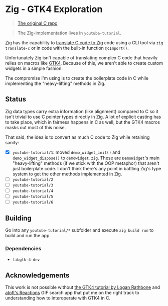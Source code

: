 # Zig - GTK4 Exploration

> [The original C repo](https://gitlab.com/LARathbone/gobject-fun)

> The Zig-implementation lives in `youtube-tutorial`.

[Zig](https://ziglang.org) has the capability to [translate C code to Zig](https://ziglang.org/documentation/master/#toc-C-Translation-CLI) code using a CLI tool via `zig translate-c` or in code with the built-in function `@cImport()`.

Unfortunately Zig isn't capable of translating complex C code that heavily relies on macros like [GTK4](https://gtk.org). Because of this, we aren't able to create custom widgets in a simple fashion.

The compromise I'm using is to create the boilerplate code in C while implementing the "heavy-lifting" methods in Zig.

## Status

Zig data types carry extra information (like alignment) compared to C so it isn't trivial to use C pointer types directly in Zig. A lot of explicit casting has to take place, which in fairness happens in C as well, but the GTK4 macros masks out most of this noise.

That said, the idea is to convert as much C code to Zig while retaining sanity:

- [x] `youtube-tutorial/1`: moved `demo_widget_init()` and `demo_widget_dispose()` to `demowidget.zig`. These are `DemoWidget`'s main "heavy-lifting" methods (if we stick with the OOP metaphor) that aren't just boilerplate code. I don't think there's any point in battling Zig's type system to get the other methods implemented in Zig.
- [ ] `youtube-tutorial/2`
- [ ] `youtube-tutorial/3`
- [ ] `youtube-tutorial/4`
- [ ] `youtube-tutorial/5`
- [ ] `youtube-tutorial/6`

## Building

Go into any `youtube-tutorial/*` subfolder and execute `zig build run` to build and run the app.

### Dependencies

- `libgtk-4-dev`

## Acknowledgements

This work is not possible without [the GTK4 tutorial by Logan Rathbone](https://www.youtube.com/playlist?list=PLFnRB0VoVErpBiFZlMg_JAPKdJJobzyV3) and [atoft's Reactions](https://codeberg.org/atoft/Reactions) GIF search app that put me on the right track to understanding how to interoperate with GTK4 in C.
